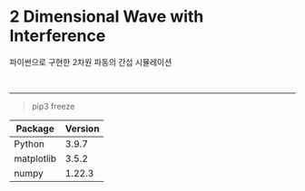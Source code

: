# 2 Dimensional Wave with Interference

파이썬으로 구현한 2차원 파동의 간섭 시뮬레이션

<br>

*****

> pip3 freeze

| Package    | Version |
| ---------- | ------- |
| Python     | 3.9.7   |
| matplotlib | 3.5.2   |
| numpy      | 1.22.3  |
